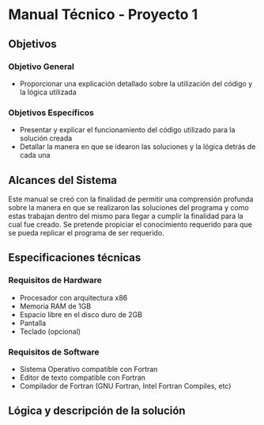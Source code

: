 # Manual Técnico - Proyecto 1
## Objetivos
### Objetivo General
- Proporcionar una explicación detallado sobre la utilización del código y la lógica utilizada
### Objetivos Específicos
- Presentar y explicar el funcionamiento del código utilizado para la solución creada
- Detallar la manera en que se idearon las soluciones y la lógica detrás de cada una

## Alcances del Sistema
Este manual se creó con la finalidad de permitir una comprensión profunda sobre la manera en que se realizaron las soluciones del programa y como estas trabajan dentro del mismo para llegar a cumplir la finalidad para la cual fue creado.
Se pretende propiciar el conocimiento requerido para que se pueda replicar el programa de ser requerido.

## Especificaciones técnicas
### Requisitos de Hardware
- Procesador con arquitectura x86
- Memoria RAM de 1GB
- Espacio libre en el disco duro de 2GB
- Pantalla
- Teclado (opcional)
### Requisitos de Software 
- Sistema Operativo compatible con Fortran
- Editor de texto compatible con Fortran
- Compilador de Fortran (GNU Fortran, Intel Fortran Compiles, etc)
## Lógica y descripción de la solución
